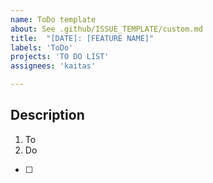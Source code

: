 ```yaml
---
name: ToDo template
about: See .github/ISSUE_TEMPLATE/custom.md
title:  "[DATE]: [FEATURE NAME]"
labels: 'ToDo'
projects: 'TO DO LIST'
assignees: 'kaitas'

---
```



## Description

1. To
2. Do

- [ ] 
